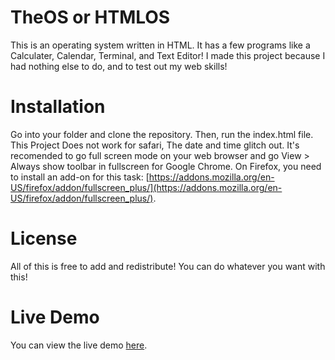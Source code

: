 # TheOS or HTMLOS
This is an operating system written in HTML. It has a few programs like a Calculater, Calendar, Terminal, and Text Editor! I made this project because I had nothing else to do, and to test out my web skills!

# Installation
Go into your folder and clone the repository. Then, run the index.html file. This Project Does not work for safari, The date and time glitch out. It's recomended to go full screen mode on your web browser and go View > Always show toolbar in fullscreen for Google Chrome. On Firefox, you need to install an add-on for this task: [https://addons.mozilla.org/en-US/firefox/addon/fullscreen_plus/](https://addons.mozilla.org/en-US/firefox/addon/fullscreen_plus/).

# License
All of this is free to add and redistribute! You can do whatever you want with this!

# Live Demo
You can view the live demo [here](https://theos-demo.vbsoffice.repl.co/).
